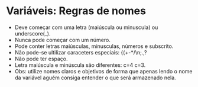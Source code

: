 # **Variáveis: Regras de nomes**

* Deve começar com uma letra (maiúscula ou minuscula) ou underscore(_).
* Nunca pode começar com um número.
* Pode conter letras maiúsculas, minusculas, números e subscrito.
* Não pode-se ultilizar caraceters especiais: {(+-*/\n;.,?
* Não pode ter espaço.
* Letra maiúscula e minúscula são diferentes: c=4 c=3.
* Obs: utilize nomes claros e objetivos de forma que apenas lendo o nome da variável aguém consiga entender o que será armazenado nela.
